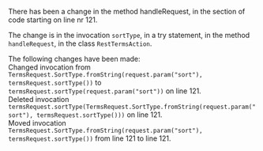 There has been a change in the method handleRequest, in the section of code starting on line nr 121.
  
The change is in the invocation ```sortType```, in a try statement, in the method ```handleRequest```, in the class ```RestTermsAction```.
  
The following changes have been made:  
Changed invocation from ```TermsRequest.SortType.fromString(request.param("sort"), termsRequest.sortType())``` to ```termsRequest.sortType(request.param("sort"))``` on line 121.  
Deleted invocation ```termsRequest.sortType(TermsRequest.SortType.fromString(request.param("sort"), termsRequest.sortType()))``` on line 121.  
Moved invocation ```TermsRequest.SortType.fromString(request.param("sort"), termsRequest.sortType())``` from line 121 to line 121.  
